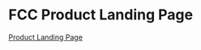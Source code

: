 # FCC Product Landing Page

[Product Landing Page](https://fyen45.github.io/FCC-Product-Landing-Page/)
